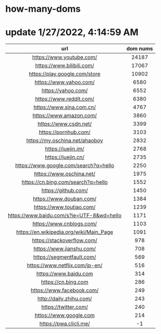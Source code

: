 # how-many-doms

# update 1/27/2022, 4:14:59 AM

url | dom nums
:-: | :-:
https://www.youtube.com/ | 24187
https://www.bilibili.com/ | 17067
https://play.google.com/store | 10902
https://www.yahoo.com/ | 6580
https://yahoo.com/ | 6552
https://www.reddit.com/ | 6380
https://www.sina.com.cn/ | 4767
https://www.amazon.com/ | 3860
https://www.csdn.net/ | 3399
https://pornhub.com/ | 3103
https://my.oschina.net/ahaoboy | 2832
https://juejin.im/ | 2768
https://juejin.cn/ | 2735
https://www.google.com/search?q=hello | 2250
https://www.oschina.net/ | 1975
https://cn.bing.com/search?q=hello | 1552
https://github.com/ | 1450
https://www.douban.com/ | 1384
https://www.toutiao.com/ | 1239
https://www.baidu.com/s?ie=UTF-8&wd=hello | 1171
https://www.cnblogs.com/ | 1103
https://en.wikipedia.org/wiki/Main_Page | 1091
https://stackoverflow.com/ | 978
https://www.jianshu.com/ | 708
https://segmentfault.com/ | 569
https://www.netflix.com/jp-en/ | 516
https://www.baidu.com | 314
https://cn.bing.com | 286
https://www.facebook.com/ | 249
http://daily.zhihu.com/ | 243
https://twitter.com/ | 240
https://www.google.com | 214
https://pwa.clicli.me/ | -1
